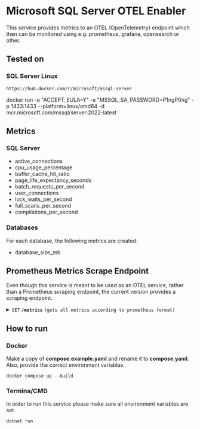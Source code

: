 # Microsoft SQL Server OTEL Enabler

This service provides metrics to an OTEL (OpenTelemetry) endpoint which then can be monitored using e.g. prometheus, grafana, opensearch or other.

## Tested on

### SQL Server Linux

```https://hub.docker.com/r/microsoft/mssql-server```

docker run -e "ACCEPT_EULA=Y" -e "MSSQL_SA_PASSWORD=P1ngP0ng" -p 1433:1433 --platform=linux/amd64 -d mcr.microsoft.com/mssql/server:2022-latest


## Metrics

### SQL Server

* active_connections
* cpu_usage_percentage
* buffer_cache_hit_ratio
* page_life_expectancy_seconds
* batch_requests_per_second
* user_connections
* lock_waits_per_second
* full_scans_per_second
* compilations_per_second

### Databases

For each database, the following metrics are created:

* database_size_mb

## Prometheus Metrics Scrape Endpoint

Even though this service is meant to be used as an OTEL service, rather than a Prometheus scraping endpoint, the current version provides a scraping endpoint.

<details>
 <summary><code>GET</code> <code><b>/metrics</b></code> <code>(gets all metrics according to prometheus format)</code></summary>

##### Responses

> | http code     | content-type                      | response                                                            |
> |---------------|-----------------------------------|---------------------------------------------------------------------|
> | `200`         | `text/plain;charset=UTF-8`        | \# TYPE queue_blablabla_messages gauge<br />queue_blablabla_messages{otel_scope_name="ServiceBus",count="active"} 0 1720205607277<br />queue_blablabla_messages{otel_scope_name="ServiceBus",count="deadletter"} 6 1720205607277<br />queue_blablabla_messages{otel_scope_name="ServiceBus",count="total"} 6 1720205607277<br />\# TYPE queue_blub_messages gauge<br />queue_blub_messages{otel_scope_name="ServiceBus",count="active"} 0 1720205607277<br />queue_blub_messages{otel_scope_name="ServiceBus",count="deadletter"} 1 1720205607277<br />queue_blub_messages{otel_scope_name="ServiceBus",count="total"} 1 1720205607277<br />\# TYPE queue_test_messages gauge<br />queue_test_messages{otel_scope_name="ServiceBus",count="active"} 6 1720205607277<br />queue_test_messages{otel_scope_name="ServiceBus",count="deadletter"} 0 1720205607277<br />queue_test_messages{otel_scope_name="ServiceBus",count="total"} 6 1720205607277\#EOF  |

##### Example cURL

> ```javascript
>  curl -X GET -H "Content-Type: application/json" http://localhost:8080/metrics
> ```

</details>

## How to run

### Docker

Make a copy of **compose.example.yaml** and rename it to **compose.yaml**. Also, provide the correct environment variables. 

```docker compose up --build```

### Termina/CMD

In order to run this service please make sure all environment variables are set.

```dotnet run```
